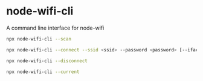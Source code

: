 # node-wifi-cli
A command line interface for node-wifi

```bash
npx node-wifi-cli --scan 

npx node-wifi-cli --connect --ssid <ssid> --password <password> [--iface <wlan0>] 

npx node-wifi-cli --disconnect

npx node-wifi-cli --current 
```


